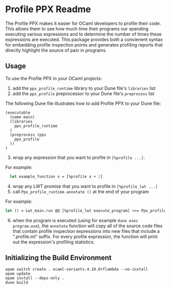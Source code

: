 Profile PPX Readme
==================

The Profile PPX makes it easier for OCaml developers to profile their code. This allows them to see how much time their programs our spending executing various expressions and to determine the number of times these expressions are executed. This package provides both a convienent syntax for embedding profile inspection points and generates profiling reports that directly highlight the source of pain in programs.

Usage
-----

To use the Profile PPX in your OCaml projects:

1. add the `ppx_profile_runtime` library to your Dune file's `libraries` list
2. add the `ppx_profile` preprocessor to your Dune file's `preprocess` list

The following Dune file illustrates how to add Profile PPX to your Dune file:

```
(executable
  (name main)
  (libraries
    ppx_profile_runtime
  )
  (preprocess (pps
    ppx_profile
  ))
)
```

3. wrap any expression that you want to profile in `[%profile ...]`.

For example:

``` ocaml
  let example_function x = [%profile x + 2]
```

4. wrap any LWT promise that you want to profile in `[%profile_lwt ...]`
5. call `Ppx_profile_runtime.annotate ()` at the end of your program

For example:

``` ocaml
let () = Lwt_main.run @@ [%profile_lwt execute_program] >>= Ppx_profile_runtime.annotate
```

6. when the program is executed (using for example `dune exec program.exe`), the `annotate` function will copy all of the source code files that contain profile inspection expressions into new files that include a ".profile.ml" suffix. For every profile expression, the function will print out the expression's profiling statistics.

Initializing the Build Environment
----------------------------------

```
opam switch create . ocaml-variants.4.10.0+flambda --no-install
opam update
opam install --deps-only .
dune build
```